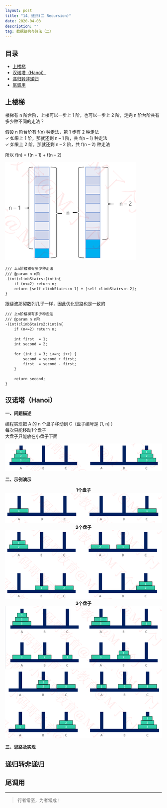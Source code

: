 ```yaml
---
layout: post
title: "14、递归(二 Recursion)"
date: 2020-04-03
description: ""
tag: 数据结构与算法（二）
---
```







## 目录

* [上楼梯](#content1)
* [汉诺塔（Hanoi）](#content2)
* [递归转非递归](#content3)
* [尾调用](#content4)





<!-- ************************************************ -->
## <a id="content1"></a>上楼梯

楼梯有 n 阶台阶，上楼可以一步上 1 阶，也可以一步上 2 阶，走完 n 阶台阶共有多少种不同的走法？

假设 n 阶台阶有 f(n) 种走法，第 1 步有 2 种走法   
✓ 如果上 1 阶，那就还剩 n – 1 阶，共 f(n – 1) 种走法   
✓ 如果上 2 阶，那就还剩 n – 2 阶，共 f(n – 2) 种走法    

所以 f(n) = f(n – 1) + f(n – 2)

<img src="/images/DataStructurs2/recursion8.png" alt="img">

```
/// 上n阶楼梯有多少种走法
/// @param n n阶
-(int)climbStairs:(int)n{
    if (n<=2) return n;
    return [self climbStairs:n-1] + [self climbStairs:n-2];
}
```

跟斐波那契数列几乎一样，因此优化思路也是一致的

```
/// 上n阶楼梯有多少种走法
/// @param n n阶
-(int)climbStairs2:(int)n{
    if (n<=2) return n;
    
    int first  = 1;
    int second = 2;
    
    for (int i = 3; i<=n; i++) {
        second = second + first;
        first  = second - first;
    }
    
    return second;
}
```
 
<!-- ************************************************ -->
## <a id="content2"></a>汉诺塔（Hanoi） 

**一、问题描述**

编程实现把 A 的 n 个盘子移动到 C（盘子编号是 [1, n] ）    
每次只能移动1个盘子   
大盘子只能放在小盘子下面     

<img src="/images/DataStructurs2/recursion9.png" alt="img">

**二、示例演示**

<center style="font-weight:bold">1个盘子</center>
<img src="/images/DataStructurs2/recursion10.png" alt="img">

<center style="font-weight:bold">2个盘子</center>
<img src="/images/DataStructurs2/recursion11.png" alt="img">

<center style="font-weight:bold">3个盘子</center>
<img src="/images/DataStructurs2/recursion12.png" alt="img">
<img src="/images/DataStructurs2/recursion13.png" alt="img">


**三、思路及实现**


 

<!-- ************************************************ -->
## <a id="content3"></a>递归转非递归

<!-- ************************************************ -->
## <a id="content4"></a>尾调用


----------
>  行者常至，为者常成！



